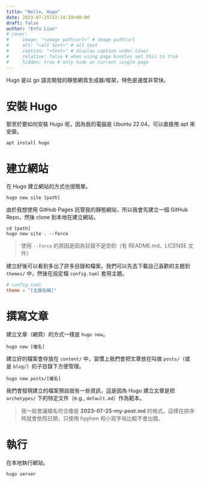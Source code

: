 ```yaml
---
title: "Hello, Hugo"
date: 2023-07-25T22:24:39+08:00
draft: false
author: "Enfu Liao"
# cover:
#     image: "<image path/url>" # image path/url
#     alt: "<alt text>" # alt text
#     caption: "<text>" # display caption under cover
#     relative: false # when using page bundles set this to true
#     hidden: true # only hide on current single page
---
```


Hugo 是以 go 語言開發的靜態網頁生成器/框架，特色是速度非常快。

# 安裝 Hugo

那至於要如何安裝 Hugo 呢，因為我的電腦是 Ubuntu 22.04，可以直接用 apt 來安裝。
```
apt install hugo
```

# 建立網站
在 Hugo 建立網站的方式也很簡單。
```
hugo new site [path]
```
由於我想使用 GitHub Pages 託管我的靜態網站，所以我會先建立一個 GitHub Repo，然後 clone 到本地在建立網站。
```
cd [path]
hugo new site . --force
```
> 使用 `--force` 的原因是因為目錄不是空的（有 README.md、LICENSE 文件）

建立好後可以看到多出了許多目錄和檔案。我們可以先去下載自己喜歡的主題到 `themes/` 中，然後在設定檔 `config.toml` 套用主題。
```toml
# config.toml
theme = "[主題名稱]"
```

# 撰寫文章
建立文章（網頁）的方式一樣是 `hugo new`。
```
hugo new [檔名]
```
建立好的檔案會存放在 `content/` 中，習慣上我們會把文章放在叫做 `posts/`（或是 `blog/`）的子目錄下方便管理。
```
hugo new posts/[檔名]
```
我們會發現建立的檔案預設就有一些資訊，這是因為 Hugo 建立文章是把 `archetypes/` 下的特定文件（e.g., `default.md`）作為範本。
>我一般會讓檔名符合像是 **2023-07-25-my-post.md** 的格式。這樣在排序時就會依照日期，只使用 hyphen 和小寫字母比較不會出錯。

# 執行
在本地執行網站。
```
hugo server
```